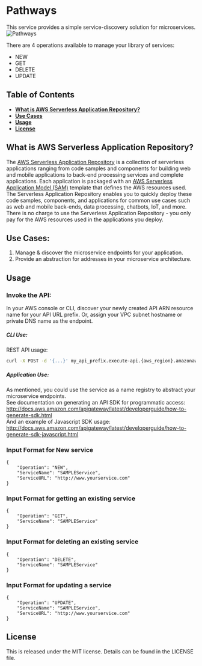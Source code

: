 # Pathways
This service provides a simple service-discovery solution for microservices.  
![Pathways](https://s3.amazonaws.com/tensorimgs/public/Pathways.png)

There are 4 operations available to manage your library of services:
- NEW
- GET 
- DELETE
- UPDATE

## Table of Contents
* **[What is AWS Serverless Application Repository?](#what-is-aws-serverless-application-repository)**
* **[Use Cases](#use-cases)**
* **[Usage](#usage)**
* **[License](#license)**

## What is AWS Serverless Application Repository?
The [AWS Serverless Application Repository](https://aws.amazon.com/serverless/serverlessrepo/) is a collection of
serverless applications ranging from code samples and components for building web and mobile applications to back-end
processing services and complete applications. Each application is packaged with an
[AWS Serverless Application Model (SAM)](https://github.com/awslabs/serverless-application-model) template that defines
the AWS resources used. The Serverless Application Repository enables you to quickly deploy these code samples, 
components, and applications for common use cases such as web and mobile back-ends, data processing, chatbots, IoT, and
more. There is no charge to use the Serverless Application Repository - you only pay for the AWS resources used in the
applications you deploy.

## Use Cases:
1. Manage & discover the microservice endpoints for your application.
1. Provide an abstraction for addresses in your microservice architecture.

## Usage
### Invoke the API:
In your AWS console or CLI, discover your newly created API ARN resource name for your API URL prefix.
Or, assign your VPC subnet hostname or private DNS name as the endpoint.
##### CLI Use:
REST API usage:
```bash
curl -X POST -d '{...}' my_api_prefix.execute-api.{aws_region}.amazonaws.com/prod
```
##### Application Use:
As mentioned, you could use the service as a name registry to abstract your microservice endpoints.  
See documentation on generating an API SDK for programmatic access: http://docs.aws.amazon.com/apigateway/latest/developerguide/how-to-generate-sdk.html  
And an example of Javascript SDK usage: http://docs.aws.amazon.com/apigateway/latest/developerguide/how-to-generate-sdk-javascript.html

### Input Format for New service	
```
{
    "Operation": "NEW",
    "ServiceName": "SAMPLEService",
    "ServiceURL": "http://www.yourservice.com"
}	
```

### Input Format for getting an existing service	
```
{
    "Operation": "GET",
    "ServiceName": "SAMPLEService"
}
```

### Input Format for deleting an existing service	
```
{
    "Operation": "DELETE",
    "ServiceName": "SAMPLEService"
}
```

### Input Format for updating a service
```
{
    "Operation": "UPDATE",
    "ServiceName": "SAMPLEService",
    "ServiceURL": "http://www.yourservice.com"
}	
```

## License
This is released under the MIT license. Details can be found in the LICENSE file.
